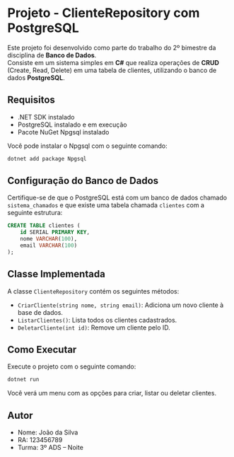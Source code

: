 # Projeto - ClienteRepository com PostgreSQL

Este projeto foi desenvolvido como parte do trabalho do 2º bimestre da disciplina de **Banco de Dados**.  
Consiste em um sistema simples em **C#** que realiza operações de **CRUD** (Create, Read, Delete) em uma tabela de clientes, utilizando o banco de dados **PostgreSQL**.

## Requisitos

- .NET SDK instalado
- PostgreSQL instalado e em execução
- Pacote NuGet Npgsql instalado

Você pode instalar o Npgsql com o seguinte comando:

```bash
dotnet add package Npgsql
```

## Configuração do Banco de Dados

Certifique-se de que o PostgreSQL está com um banco de dados chamado `sistema_chamados` e que existe uma tabela chamada `clientes` com a seguinte estrutura:

```sql
CREATE TABLE clientes (
    id SERIAL PRIMARY KEY,
    nome VARCHAR(100),
    email VARCHAR(100)
);
```

## Classe Implementada

A classe `ClienteRepository` contém os seguintes métodos:

- `CriarCliente(string nome, string email)`: Adiciona um novo cliente à base de dados.
- `ListarClientes()`: Lista todos os clientes cadastrados.
- `DeletarCliente(int id)`: Remove um cliente pelo ID.

## Como Executar

Execute o projeto com o seguinte comando:

```bash
dotnet run
```

Você verá um menu com as opções para criar, listar ou deletar clientes.

## Autor

- Nome: João da Silva  
- RA: 123456789  
- Turma: 3º ADS – Noite